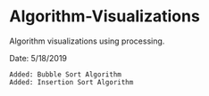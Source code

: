 # Algorithm-Visualizations
Algorithm visualizations using processing.

Date: 5/18/2019

    Added: Bubble Sort Algorithm
    Added: Insertion Sort Algorithm
